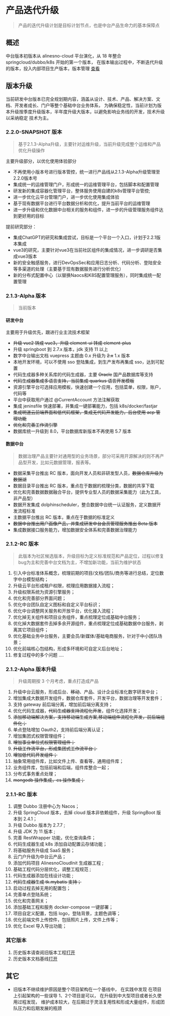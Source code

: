 # 产品迭代升级

> 产品的迭代升级计划是目标计划节点，也是中台产品生命力的基本保障点
## 概述

中台版本初版本从 alinesno-cloud 平台演化，从 18 年整合 springcloud/dubbo/k8s 开始的第一个版本，
在版本输出过程中，不断迭代升级的版本，投入内部项目生产版本，版本管理 [查看](/technique/03_项目规范/06_版本管理规范.md)

## 版本升级

当前研发中台版本已完全规划期内容，涵盖从设计、技术、产品、解决方案、文档、开发者成长、门户等整个基础中台业务体系，
为确保稳定性，当前计划为版本升级按季度升级版本，半年度升级大版本，以避免影响业务线的开发，技术升级以采纳稳定
技术为主。

### 2.2.0-SNAPSHOT 版本

> 基于2.1.3-Alpha升级，主要针对运维升级，当前升级完成整个运维和产品优化升级操作

主要升级部分，以优化使用体验部分

- 不再使用小版本号进行版本管控，统一进行产品线从2.1.3-Alpha升级管理至2.2.0版本号
- 集成统一的运维管理门户，形成统一的运维管理平台，包括脚本和配置管理
- 研发新的集成容器化管理平台，整体服务使用自建的k8s管理平台管控;
- 进一步优化云平台管理门户，进一步优化使用集成体验
- 基于现有数据平台进行平台数据分析和优化，提升当前平台的运维管理
- 进一步升级和优化数据中台相关的服务和组件，进一步的升级管理服务组件达到更好用的目标

提前研究部分：

- 集成ChatGPT的研究和集成尝试，目标是一个平台一个入口，计划于2.2.1版本集成
- vue3的研究，主要针对vue3在当前社区组件的集成情况，进一步调研是否集成vue3版本
- 新的安全触感服务，进行DevOpsSec和应用日志分析、代码分析、登陆安全等多渠道的处理（主要基于现有数据服务进行分析优化）
- 新的分布式配置中心（以替换Naocs和K8S配置管理服务），同时集成统一配置管理

### 2.1.3-Alpha 版本

> 当前版本

#### 研发中台

主要用于升级优先，跟进行业主流技术框架

- <s>升级 vue2 转成 vue3，升级 element-ui 转成 element-plus</s>
- 升级 springboot 到 2.7.x 版本，jdk 支持 11 以上
- 数字中台输出文档 vuepress 主题由 0.x 升级为 <s>2.x</s> 1.x 版本
- 本地开发环境，可以不使用 sso 登陆集成，到生产发布再集成 sso，达到可配置
- 代码生成器多种关系库的代码生成器，主要 <s>Oracle</s> 国产品数据库等支持
- <s>代码生成器集成多语言支持，当前集成 quarkus 语言开发模板</s>
- 资源引擎平台可选择应用模板，快速创建一个应用，包括菜单，权限，账户，代码等
- 平台中获取用户通过 @CurrentAccount 方法注解获取
- 集成 jeninsfile 快速部署，并集成一键部署能力，包括 k8s/docker/fastjar
- <s>集成明道云前端界面和低代码框架，集成无代码开发能力，后台使用 acp 管理功能</s>
- <s>优化和完善工作流引擎</s>
- 数据库统一升级到 8.0，平台数据库新版本不再使用 5.7 版本

#### 数据中台

> 数据治理产品主要针对通用型的业务场景，部分可采用开源解决的则不再产品型开发，比如元数据管理，报表等。
- 数据采集平台推出 RC 版本，面向开发人员和非研发型人员，<s>数据仓库升级为数据湖</s>
- 数据目录平台推出 RC 版本，重点在于数据的梳理分类，数据的共享下载
- 优化和完善数据数据融合平台，提供专业型人员的数据采集能力（此为工具，非产品型）
- 数据开发集成 dolphinscheduler，整合数据中台统一认证服务，定义数据开发流程标准
- 主数据平台推出 RC 版本，重点在于数据的标准定义
- <s>数据中台推出用户画像产品，并集成研发中台会员管理服务推出 Beta 版本</s>
- 集成数据接口服务能力，增加数据安全体系和完善数据治理能力

### 2.1.2-RC 版本

> 此版本为社区候选版本，升级目标为定义标准规范和产品定位，过程以修复bug为主和完善中台文档为主，不增加新功能，当前为维护状态
1. 引入中台标准体系概念，梳理前期的项目/文档/团队/商务等进行总结，定位数字中台模型结构；
2. 升级云平台形成租户权限，梳理应用数据接入流程；
3. 升级权限系统为资源引擎服务；
4. 优化和完善部分界面问题；
5. 优化中台团队自定义图标和自定义平台标识；
6. 优化中台调整网关服务和开放平台，优化接入流程；
7. 优化掉无关组件和项目业务组件，重点梳理定位成基础中台服务；
8. 优化掉大数据套件去掉多余开源组件，重点梳理定位成基础数据中台服务，剥离其它项目组件；
9. 优化基础业务中台服务，主要会员/新媒体/基础电商服务，针对于中小团队场景；
10. 优化前端核心包结构，形成多环境和可自定义后台地址；
11. 修复过程中的多个问题 ....

### 2.1.2-Alpha 版本升级

> 升级周期按 3 个月考虑，重点打造成产品
1. 升级中台云服务，形成后台、<s>移动</s>、产品、设计企业标准化数字研发中台；
2. 增加集成大数据开发组件，数据仓库套件，开发平台，数据治理等开发套件；
3. 支持 gateway 前后端分离，增加前后端分离支持；
4. 优化代码生成器，<s>代码生成器支持流程化开发</s>，组件化选择开发；
5. <s>添加移动端解决方案，支持移动端生成方案,移动端组件流程化开发，前后端组件化；</s>
6. 单点登陆增加 Oauth2，支持前后端分离认证；
7. 增加集团式权限管理组件；
8. <s>增加事业单位式权限管理组件；</s>
9. <s>升级工作流平台，形成集团式工作流平台；</s>
10. <s>增加低代码开发组件；</s>
11. 抽象常用组件库，比如文件上传、查看等，通用组件库；
12. 业务组件库，包括前端和后端，组件库整合一起；
13. 分布式事务重点处理；
14. <s>mongodb 操作集成，es 操作集成；</s>

### 2.1.1-RC 版本

1. 调整 Dubbo 注册中心为 Nacos；
2. 升级 SpringCloud 版本，去掉 cloud 版本非依赖组件，升级 SpringBoot 版本到 2.4.1；
3. 升级 Dubbo 版本为 2.7.7 ;
4. 升级 JDK 为 11 版本 ;
5. 完善 RestWrapper 功能，优化查询条件；
6. 代码生成器生成 k8s 添加自动配置云存储功能；
7. 将基础服务升级成 SaaS 服务；
8. 云门户升级为中台云产品；
9. 添加代码项目 AlinesnoCloudInit 生成器工程 ;
10. 基础工程代码分层优化，调整工程规范 ;
11. 代码生成器添加在线设计功能 ;
12. <s>代码生成器生成 tk.mybatis 支持；</s>
13. 启动过程去掉无用的配置包；
14. 完善单点登陆系统；
15. 优化和完善网关；
16. 添加基础工程和服务 docker-compose 一键部署；
17. 项目自定义配置，包括 logo，登陆背景，主题色调等；
18. 优化前端文件上传控件，包括照片上传，文件上传等；
19. 优化 Excel 导入导出功能；

### 其它版本

1. 历史版本请查阅旧版本工程[打开](https://gitee.com/landonniao/linesno-cloud-service)
2. 历史版本文档基线[打开](https://gitee.com/WENDY-W/alinesno-cloud-document-technique-community)

## 其它

- 旧版本不继续维护原因是整个项目架构在一个基线中，
  在实践中发现 在项目上引起架构的一些误导 1、2个项目是可以，
  在升级到中大型项目或者长久使用过程发现，
  维护成本较大，在后期过于灵活复用性和形成大量组件，形成团队压力和后期发展的瓶颈

